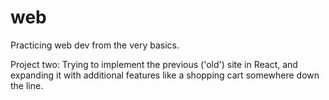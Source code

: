 # web
Practicing web dev from the very basics.

Project two:
Trying to implement the previous ('old') site in React, and expanding it with additional features like a shopping cart somewhere down the line.

